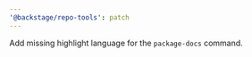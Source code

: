 ```yaml
---
'@backstage/repo-tools': patch
---
```


Add missing highlight language for the `package-docs` command.
